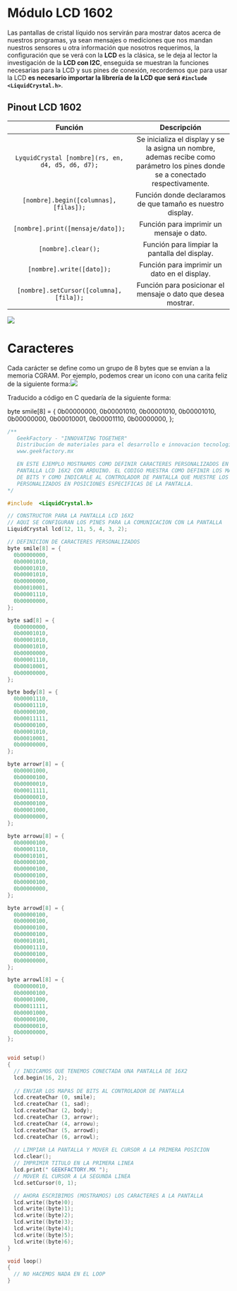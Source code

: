# Módulo LCD 1602

Las pantallas de cristal líquido nos servirán para mostrar datos acerca de nuestros programas, ya sean mensajes o mediciones que nos mandan nuestros sensores u otra información que nosotros requerimos, la configuración que se verá con la **LCD** es la clásica, se le deja al lector la investigación de la **LCD con I2C**, enseguida se muestran la funciones necesarias para la LCD y sus pines de conexión, recordemos que para usar la LCD **es necesario importar la librería de la LCD que será ``#include <LiquidCrystal.h>``**.

## Pinout LCD 1602

Función   |    Descripción
:------:   |   :--------:
``LyquidCrystal [nombre](rs, en, d4, d5, d6, d7);`` | Se inicializa el display y se la asigna un nombre, ademas recibe como parámetro los pines donde se a conectado respectivamente.
``[nombre].begin([columnas], [filas]);``  | Función donde declaramos de que tamaño es nuestro display.
``[nombre].print([mensaje/dato]);`` | Función para imprimir un mensaje o dato.
``[nombre].clear();``  |  Función para limpiar la pantalla del display. 
``[nombre].write([dato]);`` | Función para imprimir un dato en el display.
``[nombre].setCursor([columna], [fila]);``  |  Función para posicionar el mensaje o dato que desea mostrar.

![](https://http2.mlstatic.com/pantalla-lcd-16x2-1602-alfanumerica-ssdielect-D_NQ_NP_893478-MCO31110760412_062019-F.jpg)


# Caracteres 
Cada carácter se define como un grupo de 8 bytes que se envían a la memoria CGRAM. Por ejemplo, podemos crear un icono con una carita feliz de la siguiente forma:![](https://www.geekfactory.mx/wp-content/uploads/2014/08/lcd_16x2_caracteres_CGRAM.jpg)

Traducido a código en C quedaría de la siguiente forma:

byte smile[8] = {
	0b00000000,
	0b00001010,
	0b00001010,
	0b00001010,
	0b00000000,
	0b00010001,
	0b00001110,
	0b00000000,
};

```c
/**
   GeekFactory - "INNOVATING TOGETHER"
   Distribucion de materiales para el desarrollo e innovacion tecnologica
   www.geekfactory.mx

   EN ESTE EJEMPLO MOSTRAMOS COMO DEFINIR CARACTERES PERSONALIZADOS EN UNA
   PANTALLA LCD 16X2 CON ARDUINO. EL CODIGO MUESTRA COMO DEFINIR LOS MAPAS
   DE BITS Y COMO INDICARLE AL CONTROLADOR DE PANTALLA QUE MUESTRE LOS CARACTERES
   PERSONALIZADOS EN POSICIONES ESPECIFICAS DE LA PANTALLA.
*/

#include  <LiquidCrystal.h>

// CONSTRUCTOR PARA LA PANTALLA LCD 16X2
// AQUI SE CONFIGURAN LOS PINES PARA LA COMUNICACION CON LA PANTALLA
LiquidCrystal lcd(12, 11, 5, 4, 3, 2);

// DEFINICION DE CARACTERES PERSONALIZADOS
byte smile[8] = {
  0b00000000,
  0b00001010,
  0b00001010,
  0b00001010,
  0b00000000,
  0b00010001,
  0b00001110,
  0b00000000,
};

byte sad[8] = {
  0b00000000,
  0b00001010,
  0b00001010,
  0b00001010,
  0b00000000,
  0b00001110,
  0b00010001,
  0b00000000,
};

byte body[8] = {
  0b00001110,
  0b00001110,
  0b00000100,
  0b00011111,
  0b00000100,
  0b00001010,
  0b00010001,
  0b00000000,
};

byte arrowr[8] = {
  0b00001000,
  0b00000100,
  0b00000010,
  0b00011111,
  0b00000010,
  0b00000100,
  0b00001000,
  0b00000000,
};

byte arrowu[8] = {
  0b00000100,
  0b00001110,
  0b00010101,
  0b00000100,
  0b00000100,
  0b00000100,
  0b00000100,
  0b00000000,
};

byte arrowd[8] = {
  0b00000100,
  0b00000100,
  0b00000100,
  0b00000100,
  0b00010101,
  0b00001110,
  0b00000100,
  0b00000000,
};

byte arrowl[8] = {
  0b00000010,
  0b00000100,
  0b00001000,
  0b00011111,
  0b00001000,
  0b00000100,
  0b00000010,
  0b00000000,
};


void setup()
{
  // INDICAMOS QUE TENEMOS CONECTADA UNA PANTALLA DE 16X2
  lcd.begin(16, 2);
  
  // ENVIAR LOS MAPAS DE BITS AL CONTROLADOR DE PANTALLA
  lcd.createChar (0, smile);
  lcd.createChar (1, sad);
  lcd.createChar (2, body);
  lcd.createChar (3, arrowr);
  lcd.createChar (4, arrowu);
  lcd.createChar (5, arrowd);
  lcd.createChar (6, arrowl);
  
  // LIMPIAR LA PANTALLA Y MOVER EL CURSOR A LA PRIMERA POSICION
  lcd.clear();
  // IMPRIMIR TITULO EN LA PRIMERA LINEA
  lcd.print(" GEEKFACTORY.MX ");
  // MOVER EL CURSOR A LA SEGUNDA LINEA
  lcd.setCursor(0, 1);

  // AHORA ESCRIBIMOS (MOSTRAMOS) LOS CARACTERES A LA PANTALLA
  lcd.write((byte)0);
  lcd.write((byte)1);
  lcd.write((byte)2);
  lcd.write((byte)3);
  lcd.write((byte)4);
  lcd.write((byte)5);
  lcd.write((byte)6);
}

void loop()
{
  // NO HACEMOS NADA EN EL LOOP
}
```
<!--stackedit_data:
eyJoaXN0b3J5IjpbLTY5OTczMTg3MywtMTAyMzA3NjUyNV19
-->
